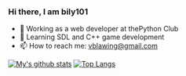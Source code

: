 ### Hi there, I am bily101

- 🔭 Working as a web developer at thePython Club 
- 🌱 Learning SDL and C++ game development
- 📫 How to reach me: vblawing@gmail.com

[![My's github stats](https://github-readme-stats.vercel.app/api?username=bily-101&theme=github_dark&hide_border=true)](https://github.com/bily-101)
[![Top Langs](https://github-readme-stats.vercel.app/api/top-langs/?username=bily-101&layout=compact&theme=github_dark&hide_border=true)](https://github.com/bily-101)
